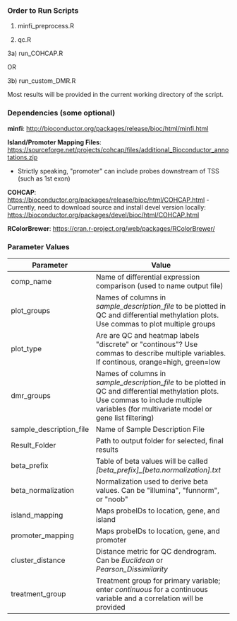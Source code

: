 ### Order to Run Scripts ###

1) minfi_preprocess.R

2) qc.R

3a) run_COHCAP.R

OR

3b) run_custom_DMR.R

Most results will be provided in the current working directory of the script.

### Dependencies (some optional) ###

**minfi**: http://bioconductor.org/packages/release/bioc/html/minfi.html

**Island/Promoter Mapping Files**: https://sourceforge.net/projects/cohcap/files/additional_Bioconductor_annotations.zip
- Strictly speaking, "promoter" can include probes downstream of TSS (such as 1st exon)

**COHCAP**: https://bioconductor.org/packages/release/bioc/html/COHCAP.html
-Currently, need to download source and install devel version locally: https://bioconductor.org/packages/devel/bioc/html/COHCAP.html

**RColorBrewer**: https://cran.r-project.org/web/packages/RColorBrewer/

### Parameter Values ###
| Parameter | Value|
|---|---|
|comp_name | Name of differential expression comparison (used to name output file)
|plot_groups | Names of columns in *sample_description_file* to be plotted in QC and differential methylation plots.  Use commas to plot multiple groups|
|plot_type | Are are QC and heatmap labels "discrete" or "continous"?  Use commas to describe multiple variables.  If continous, orange=high, green=low|
|dmr_groups | Names of columns in *sample_description_file* to be plotted in QC and differential methylation plots.  Use commas to include multiple variables (for multivariate model or gene list filtering)|
|sample_description_file|Name of Sample Description File|
|Result_Folder|Path to output folder for selected, final results|
|beta_prefix|Table of beta values will be called *[beta_prefix]_[beta.normalization].txt*|
|beta_normalization|Normalization used to derive beta values.  Can be "illumina", "funnorm", or "noob"|
|island_mapping|Maps probeIDs to location, gene, and island|
|promoter_mapping|Maps probeIDs to location, gene, and promoter|
|cluster_distance| Distance metric for QC dendrogram.  Can be *Euclidean* or *Pearson_Dissimilarity*|
|treatment_group|Treatment group for primary variable; enter *continuous* for a continuous variable and a correlation will be provided|
